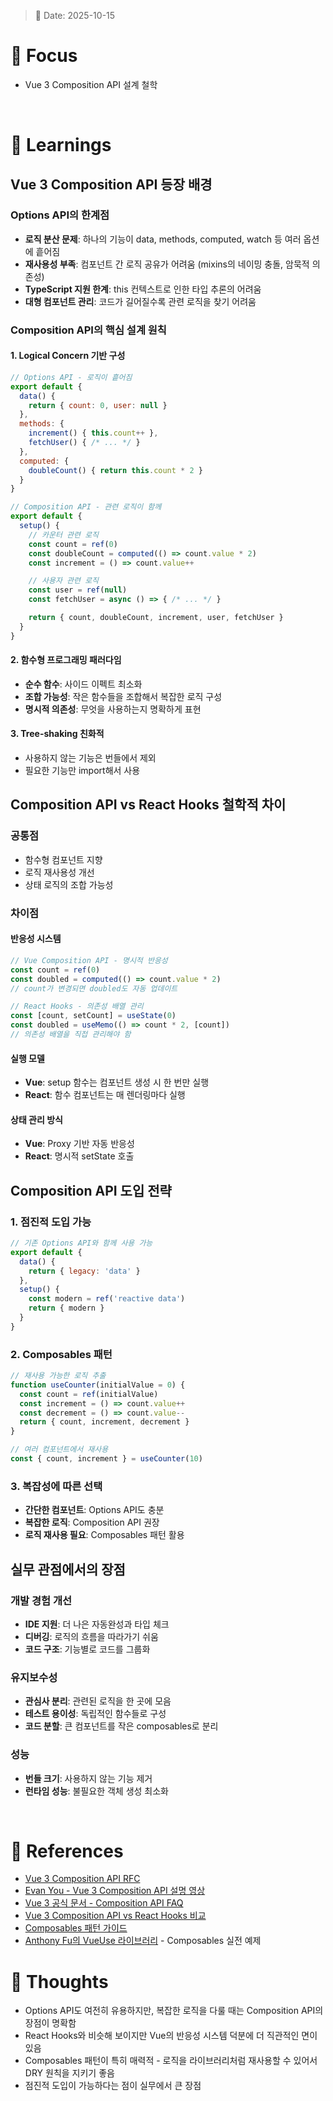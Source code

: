 > 📅 Date: 2025-10-15

# 📌 Focus
- Vue 3 Composition API 설계 철학
<br />

# 📝 Learnings

## Vue 3 Composition API 등장 배경

### Options API의 한계점
- **로직 분산 문제**: 하나의 기능이 data, methods, computed, watch 등 여러 옵션에 흩어짐
- **재사용성 부족**: 컴포넌트 간 로직 공유가 어려움 (mixins의 네이밍 충돌, 암묵적 의존성)
- **TypeScript 지원 한계**: this 컨텍스트로 인한 타입 추론의 어려움
- **대형 컴포넌트 관리**: 코드가 길어질수록 관련 로직을 찾기 어려움

### Composition API의 핵심 설계 원칙

#### 1. **Logical Concern 기반 구성**
```javascript
// Options API - 로직이 흩어짐
export default {
  data() {
    return { count: 0, user: null }
  },
  methods: {
    increment() { this.count++ },
    fetchUser() { /* ... */ }
  },
  computed: {
    doubleCount() { return this.count * 2 }
  }
}

// Composition API - 관련 로직이 함께
export default {
  setup() {
    // 카운터 관련 로직
    const count = ref(0)
    const doubleCount = computed(() => count.value * 2)
    const increment = () => count.value++

    // 사용자 관련 로직
    const user = ref(null)
    const fetchUser = async () => { /* ... */ }

    return { count, doubleCount, increment, user, fetchUser }
  }
}
```

#### 2. **함수형 프로그래밍 패러다임**
- **순수 함수**: 사이드 이펙트 최소화
- **조합 가능성**: 작은 함수들을 조합해서 복잡한 로직 구성
- **명시적 의존성**: 무엇을 사용하는지 명확하게 표현

#### 3. **Tree-shaking 친화적**
- 사용하지 않는 기능은 번들에서 제외
- 필요한 기능만 import해서 사용

## Composition API vs React Hooks 철학적 차이

### 공통점
- 함수형 컴포넌트 지향
- 로직 재사용성 개선
- 상태 로직의 조합 가능성

### 차이점

#### **반응성 시스템**
```javascript
// Vue Composition API - 명시적 반응성
const count = ref(0)
const doubled = computed(() => count.value * 2)
// count가 변경되면 doubled도 자동 업데이트

// React Hooks - 의존성 배열 관리
const [count, setCount] = useState(0)
const doubled = useMemo(() => count * 2, [count])
// 의존성 배열을 직접 관리해야 함
```

#### **실행 모델**
- **Vue**: setup 함수는 컴포넌트 생성 시 한 번만 실행
- **React**: 함수 컴포넌트는 매 렌더링마다 실행

#### **상태 관리 방식**
- **Vue**: Proxy 기반 자동 반응성
- **React**: 명시적 setState 호출

## Composition API 도입 전략

### 1. **점진적 도입 가능**
```javascript
// 기존 Options API와 함께 사용 가능
export default {
  data() {
    return { legacy: 'data' }
  },
  setup() {
    const modern = ref('reactive data')
    return { modern }
  }
}
```

### 2. **Composables 패턴**
```javascript
// 재사용 가능한 로직 추출
function useCounter(initialValue = 0) {
  const count = ref(initialValue)
  const increment = () => count.value++
  const decrement = () => count.value--
  return { count, increment, decrement }
}

// 여러 컴포넌트에서 재사용
const { count, increment } = useCounter(10)
```

### 3. **복잡성에 따른 선택**
- **간단한 컴포넌트**: Options API도 충분
- **복잡한 로직**: Composition API 권장
- **로직 재사용 필요**: Composables 패턴 활용

## 실무 관점에서의 장점

### 개발 경험 개선
- **IDE 지원**: 더 나은 자동완성과 타입 체크
- **디버깅**: 로직의 흐름을 따라가기 쉬움
- **코드 구조**: 기능별로 코드를 그룹화

### 유지보수성
- **관심사 분리**: 관련된 로직을 한 곳에 모음
- **테스트 용이성**: 독립적인 함수들로 구성
- **코드 분할**: 큰 컴포넌트를 작은 composables로 분리

### 성능
- **번들 크기**: 사용하지 않는 기능 제거
- **런타임 성능**: 불필요한 객체 생성 최소화
<br />

# 🔗 References
- [Vue 3 Composition API RFC](https://github.com/vuejs/rfcs/blob/master/active-rfcs/0013-composition-api.md)
- [Evan You - Vue 3 Composition API 설명 영상](https://www.youtube.com/watch?v=bwItFdPt-6M)
- [Vue 3 공식 문서 - Composition API FAQ](https://vuejs.org/guide/extras/composition-api-faq.html)
- [Vue 3 Composition API vs React Hooks 비교](https://blog.logrocket.com/vue-composition-api-vs-react-hooks/)
- [Composables 패턴 가이드](https://vuejs.org/guide/reusability/composables.html)
- [Anthony Fu의 VueUse 라이브러리](https://vueuse.org/) - Composables 실전 예제

# 💭 Thoughts
- Options API도 여전히 유용하지만, 복잡한 로직을 다룰 때는 Composition API의 장점이 명확함
- React Hooks와 비슷해 보이지만 Vue의 반응성 시스템 덕분에 더 직관적인 면이 있음
- Composables 패턴이 특히 매력적 - 로직을 라이브러리처럼 재사용할 수 있어서 DRY 원칙을 지키기 좋음
- 점진적 도입이 가능하다는 점이 실무에서 큰 장점
